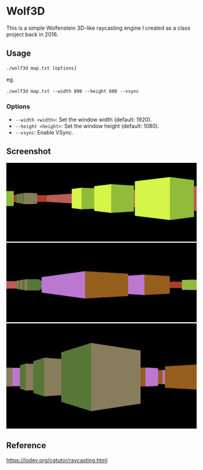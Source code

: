 # Wolf3D

This is a simple Wolfenstein 3D-like raycasting engine I created as a class project back in 2016.

## Usage

```
./wolf3d map.txt [options]
```

eg.
```
./wolf3d map.txt --width 800 --height 600 --vsync
```

### Options

*   `--width <width>`: Set the window width (default: 1920).
*   `--height <height>`: Set the window height (default: 1080).
*   `--vsync`: Enable VSync.

## Screenshot

![Screenshot1](./images/image01.png)
![Screenshot2](./images/image02.png)
![Screenshot3](./images/image03.png)

## Reference

<https://lodev.org/cgtutor/raycasting.html>
